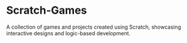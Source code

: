 # Scratch-Games
A collection of games and projects created using Scratch, showcasing interactive designs and logic-based development.
